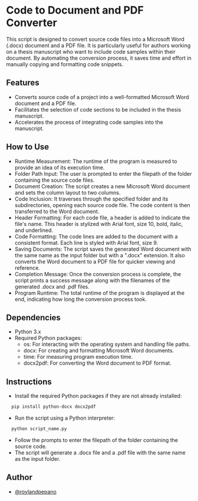 
# Code to Document and PDF Converter

This script is designed to convert source code files into a Microsoft Word (.docx) document and a PDF file. It is particularly useful for authors working on a thesis manuscript who want to include code samples within their document. By automating the conversion process, it saves time and effort in manually copying and formatting code snippets.
## Features

- Converts source code of a project into a well-formatted Microsoft Word document and a PDF file.
- Facilitates the selection of code sections to be included in the thesis manuscript.
- Accelerates the process of integrating code samples into the manuscript.

## How to Use

- Runtime Measurement: The runtime of the program is measured to provide an idea of its execution time.
- Folder Path Input: The user is prompted to enter the filepath of the folder containing the source code files.
- Document Creation: The script creates a new Microsoft Word document and sets the column layout to two columns.
- Code Inclusion: It traverses through the specified folder and its subdirectories, opening each source code file. The code content is then transferred to the Word document.
- Header Formatting: For each code file, a header is added to indicate the file's name. This header is stylized with Arial font, size 10, bold, italic, and underlined.
- Code Formatting: The code lines are added to the document with a consistent format. Each line is styled with Arial font, size 9.
- Saving Documents: The script saves the generated Word document with the same name as the input folder but with a ".docx" extension. It also converts the Word document to a PDF file for quicker viewing and reference.
- Completion Message: Once the conversion process is complete, the script prints a success message along with the filenames of the generated .docx and .pdf files.
- Program Runtime: The total runtime of the program is displayed at the end, indicating how long the conversion process took.


## Dependencies

- Python 3.x
- Required Python packages:
    - os: For interacting with the operating system and handling file paths.
    - docx: For creating and formatting Microsoft Word documents.
    - time: For measuring program execution time.
    - docx2pdf: For converting the Word document to PDF format.
## Instructions

- Install the required Python packages if they are not already installed:

```bash
  pip install python-docx docx2pdf
```

- Run the script using a Python interpreter:
```bash
  python script_name.py
```

- Follow the prompts to enter the filepath of the folder containing the source code.
- The script will generate a .docx file and a .pdf file with the same name as the input folder.


## Author

- [@roylandpepano](https://github.com/roylandpepano)

